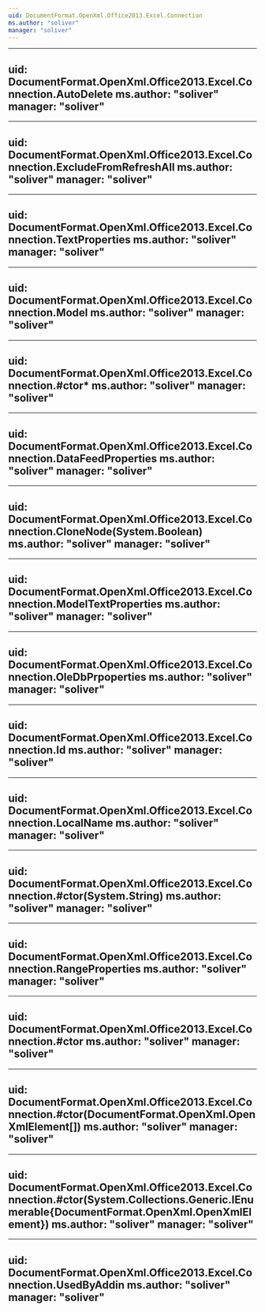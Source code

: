 ```yaml
---
uid: DocumentFormat.OpenXml.Office2013.Excel.Connection
ms.author: "soliver"
manager: "soliver"
---
```


---
uid: DocumentFormat.OpenXml.Office2013.Excel.Connection.AutoDelete
ms.author: "soliver"
manager: "soliver"
---

---
uid: DocumentFormat.OpenXml.Office2013.Excel.Connection.ExcludeFromRefreshAll
ms.author: "soliver"
manager: "soliver"
---

---
uid: DocumentFormat.OpenXml.Office2013.Excel.Connection.TextProperties
ms.author: "soliver"
manager: "soliver"
---

---
uid: DocumentFormat.OpenXml.Office2013.Excel.Connection.Model
ms.author: "soliver"
manager: "soliver"
---

---
uid: DocumentFormat.OpenXml.Office2013.Excel.Connection.#ctor*
ms.author: "soliver"
manager: "soliver"
---

---
uid: DocumentFormat.OpenXml.Office2013.Excel.Connection.DataFeedProperties
ms.author: "soliver"
manager: "soliver"
---

---
uid: DocumentFormat.OpenXml.Office2013.Excel.Connection.CloneNode(System.Boolean)
ms.author: "soliver"
manager: "soliver"
---

---
uid: DocumentFormat.OpenXml.Office2013.Excel.Connection.ModelTextProperties
ms.author: "soliver"
manager: "soliver"
---

---
uid: DocumentFormat.OpenXml.Office2013.Excel.Connection.OleDbPrpoperties
ms.author: "soliver"
manager: "soliver"
---

---
uid: DocumentFormat.OpenXml.Office2013.Excel.Connection.Id
ms.author: "soliver"
manager: "soliver"
---

---
uid: DocumentFormat.OpenXml.Office2013.Excel.Connection.LocalName
ms.author: "soliver"
manager: "soliver"
---

---
uid: DocumentFormat.OpenXml.Office2013.Excel.Connection.#ctor(System.String)
ms.author: "soliver"
manager: "soliver"
---

---
uid: DocumentFormat.OpenXml.Office2013.Excel.Connection.RangeProperties
ms.author: "soliver"
manager: "soliver"
---

---
uid: DocumentFormat.OpenXml.Office2013.Excel.Connection.#ctor
ms.author: "soliver"
manager: "soliver"
---

---
uid: DocumentFormat.OpenXml.Office2013.Excel.Connection.#ctor(DocumentFormat.OpenXml.OpenXmlElement[])
ms.author: "soliver"
manager: "soliver"
---

---
uid: DocumentFormat.OpenXml.Office2013.Excel.Connection.#ctor(System.Collections.Generic.IEnumerable{DocumentFormat.OpenXml.OpenXmlElement})
ms.author: "soliver"
manager: "soliver"
---

---
uid: DocumentFormat.OpenXml.Office2013.Excel.Connection.UsedByAddin
ms.author: "soliver"
manager: "soliver"
---
